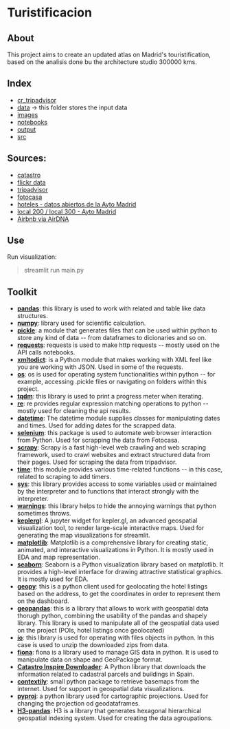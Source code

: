 # Turistificacion

##  About

This project aims to create an updated atlas on Madrid's touristification, based on the analisis done bu the architecture studio 300000 kms. 

## Index

- [cr_tripadvisor](cr_tripadvisor/)
- [data](data/) -> this folder stores the input data
- [images](images/)
- [notebooks](notebooks/)
- [output](output/)
- [src](src/)

## Sources:
- [catastro](https://www.catastro.minhap.es/webinspire/index.html)
- [flickr data]()
- [tripadvisor]()
- [fotocasa]()
- [hoteles - datos abiertos de la Ayto Madrid](https://datos.madrid.es/sites/v/index.jsp?vgnextoid=df42a73970504510VgnVCM2000001f4a900aRCRD&vgnextchannel=374512b9ace9f310VgnVCM100000171f5a0aRCRD)
- [local 200 / local 300 - Ayto Madrid](https://datos.madrid.es/sites/v/index.jsp?vgnextoid=66665cde99be2410VgnVCM1000000b205a0aRCRD&vgnextchannel=374512b9ace9f310VgnVCM100000171f5a0aRCRD)
- [Airbnb via AirDNA](http://insideairbnb.com/get-the-data)

## Use

Run visualization:
> streamlit run main.py 

## Toolkit
- [**pandas**](https://pypi.org/project/pandas/): this library is used to work with related and table like data structures.
- [**numpy**](https://pypi.org/project/numpy/): library used for scientific calculation.
- [**pickle**](https://docs.python.org/3/library/pickle.html): a module that generates files that can be used within python to store any kind of data -- from dataframes to dicionaries and so on.
- [**requests**](https://pypi.org/project/requests/): requests is used to make http requests -- mostly used on the API calls notebooks.
- [**xmltodict**](https://pypi.org/project/xmltodict/): is a Python module that makes working with XML feel like you are working with JSON. Used in some of the requests.
- [**os**](https://docs.python.org/es/3.10/library/os.html): os is used for operating system functionalities within python -- for example, accessing .pickle files or navigating on folders within this project.
- [**tqdm**](https://pypi.org/project/tqdm/): this library is used to print a progress meter when iterating.
- [**re**](https://docs.python.org/3/library/re.html): re provides regular expression matching operations to python -- mostly used for cleaning the api results.
- [**datetime**](https://docs.python.org/3/library/datetime.html): The datetime module supplies classes for manipulating dates and times. Used for adding dates for the scrapped data.
- [**selenium**](https://pypi.org/project/selenium/): this package is used to automate web browser interaction from Python. Used for scrapping the data from Fotocasa.
- [**scrapy**](https://pypi.org/project/Scrapy/): Scrapy is a fast high-level web crawling and web scraping framework, used to crawl websites and extract structured data from their pages. Used for scraping the data from tripadvisor.
- [**time**](https://docs.python.org/3/library/time.html): this module provides various time-related functions -- in this case, related to scraping to add timers.
- [**sys**](https://docs.python.org/3/library/sys.html): this library provides access to some variables used or maintained by the interpreter and to functions that interact strongly with the interpreter.
- [**warnings**](https://docs.python.org/3/library/warnings.html): this library helps to hide the annoying warnings that python sometimes throws.
- [**keplergl**](https://pypi.org/project/keplergl/): A jupyter widget for kepler.gl, an advanced geospatial visualization tool, to render large-scale interactive maps. Used for generating the map visualizations for streamlit.
- [**matplotlib**](https://pypi.org/project/matplotlib/): Matplotlib is a comprehensive library for creating static, animated, and interactive visualizations in Python. It is mostly used in EDA and map representation.
- [**seaborn**](https://pypi.org/project/seaborn/): Seaborn is a Python visualization library based on matplotlib. It provides a high-level interface for drawing attractive statistical graphics. It is mostly used for EDA.
- [**geopy**](https://pypi.org/project/geopy/): this is a python client used for geolocating the hotel listings based on the address, to get the coordinates in order to represent them on the dashboard.
- [**geopandas**](https://pypi.org/project/geopandas/): this is a library that allows to work with geospatial data thorugh python, combining the usability of the pandas and shapely library. This library is used to manipulate all of the geospatial data used on the project (POIs, hotel listings once geolocated)
- [**io**](https://docs.python.org/3/library/io.html): this library is used for operating with files objects in python. In this case is used to unzip the downloaded zips from data.
- [**fiona**](https://pypi.org/project/Fiona/): fiona is a library used to manage GIS data in python. It is used to manipulate data on shape and GeoPackage format.
- [**Catastro Inspire Downloader**](https://pypi.org/project/CatastroInspireDownloader/): A Python library that downloads the information related to cadastral parcels and buildings in Spain.
- [**contextily**](https://pypi.org/project/contextily/): small python package to retrieve basemaps from the internet. Used for support in geospatial data visualizations.
- [**pyproj**](https://pypi.org/project/pyproj/): a python library used for cartographic projections. Used for changing the projection od geodataframes. 
- [**H3-pandas**](https://h3-pandas.readthedocs.io/en/latest/): H3 is a library that generates hexagonal hierarchical geospatial indexing system. Used for creating the data agroupations.